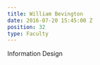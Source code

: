 ```yaml
---
title: William Bevington
date: 2016-07-20 15:45:00 Z
position: 32
type: Faculty
---
```


Information Design
